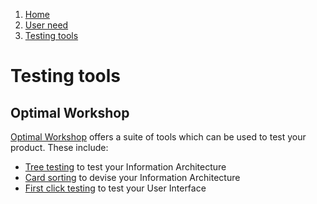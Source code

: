 1.  [Home](/)
2.  [User need](/users/user-need)
3.  [Testing tools](#)

# Testing tools

## Optimal Workshop

[Optimal Workshop](https:/www.optimalworkshop.com/) offers a suite of tools which can be used to test your product. These include:

*   [Tree testing](https:/www.optimalworkshop.com/101/tree-testing) to test your Information Architecture
*   [Card sorting](https:/www.optimalworkshop.com/101/first-click-testing) to devise your Information Architecture
*   [First click testing](https:/www.optimalworkshop.com/101/first-click-testing) to test your User Interface
